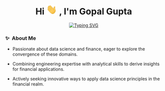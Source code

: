 <h1 align="center">Hi <img src="https://raw.githubusercontent.com/ABSphreak/ABSphreak/master/gifs/Hi.gif" height="33px"> , I'm Gopal Gupta</h1>

<p align="center">
<a href="https://git.io/typing-svg"><img src="https://readme-typing-svg.demolab.com?font=Fira+Code&duration=5000&pause=500&background=2991D300&center=true&vCenter=true&width=800&height=100&lines=Pursuing+Chemical+Engineering+at+IIT+Kharagpur.;Domain in Data Analytics and Finance." alt="Typing SVG" /></a>
</p>
  
### ✨&nbsp; About Me

-  Passionate about data science and finance, eager to explore the convergence of these domains.
  

-  Combining engineering expertise with analytical skills to derive insights for financial applications. 
  

-  Actively seeking innovative ways to apply data science principles in the financial realm. 
  

<br/>  





